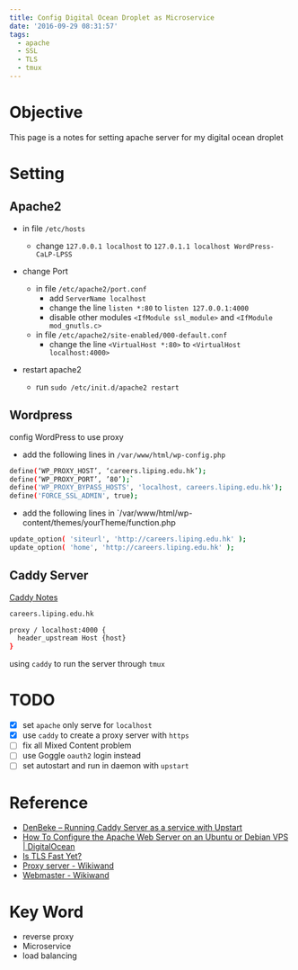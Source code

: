 ```yaml
---
title: Config Digital Ocean Droplet as Microservice
date: '2016-09-29 08:31:57'
tags:
  - apache
  - SSL
  - TLS
  - tmux
---
```


# Objective

This page is a notes for setting apache server for my digital ocean droplet

# Setting

## Apache2

- in file `/etc/hosts`
  - change `127.0.0.1 localhost` to `127.0.1.1 localhost WordPress-CaLP-LPSS`

- change Port
  - in file `/etc/apache2/port.conf`
    - add `ServerName localhost`
    - change the line `listen *:80` to `listen 127.0.0.1:4000`
    - disable other modules `<IfModule ssl_module>` and `<IfModule mod_gnutls.c>`
  - in file `/etc/apache2/site-enabled/000-default.conf`
    - change the line `<VirtualHost *:80>` to `<VirtualHost localhost:4000>`

- restart apache2
  - run `sudo /etc/init.d/apache2 restart`

## Wordpress

config WordPress to use proxy

- add the following lines in `/var/www/html/wp-config.php`

```sh
define(‘WP_PROXY_HOST’, ‘careers.liping.edu.hk’);
define(‘WP_PROXY_PORT’, ’80’);`
define('WP_PROXY_BYPASS_HOSTS', 'localhost, careers.liping.edu.hk');
define('FORCE_SSL_ADMIN', true);
```

- add the following lines in `/var/www/html/wp-content/themes/yourTheme/function.php

```sh
update_option( 'siteurl', 'http://careers.liping.edu.hk' );
update_option( 'home', 'http://careers.liping.edu.hk' );
```

## Caddy Server

[Caddy Notes](quiver-note-url/0A359168-5F3B-43C3-903B-3049F7446AD2)

```sh
careers.liping.edu.hk

proxy / localhost:4000 {
  header_upstream Host {host}
}
```

using `caddy` to run the server through `tmux`

# TODO

- [x] set `apache` only serve for `localhost`
- [x] use `caddy` to create a proxy server with `https`
- [ ] fix all Mixed Content problem
- [ ] use Goggle `oauth2` login instead
- [ ] set autostart and run in daemon with `upstart`

# Reference

- [DenBeke – Running Caddy Server as a service with Upstart](https://denbeke.be/blog/servers/running-caddy-server-as-a-service/)
- [How To Configure the Apache Web Server on an Ubuntu or Debian VPS | DigitalOcean](https://www.digitalocean.com/community/tutorials/how-to-configure-the-apache-web-server-on-an-ubuntu-or-debian-vps)
- [Is TLS Fast Yet?](https://istlsfastyet.com/)
- [Proxy server - Wikiwand](https://www.wikiwand.com/en/Proxy_server#/Web_proxy_servers)
- [Webmaster - Wikiwand](https://www.wikiwand.com/en/Webmaster)

# Key Word

- reverse proxy
- Microservice
- load balancing
